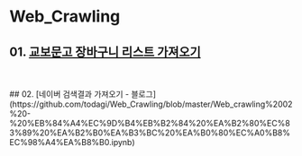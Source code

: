 # Web_Crawling



## 01. [교보문고 장바구니 리스트 가져오기](https://github.com/todagi/Web_Crawling/blob/master/Web_crawling%2001%20-%20%EA%B5%90%EB%B3%B4%EB%AC%B8%EA%B3%A0%20%EC%9E%A5%EB%B0%94%EA%B5%AC%EB%8B%88%20%EB%A6%AC%EC%8A%A4%ED%8A%B8%20%EA%B0%80%EC%A0%B8%EC%98%A4%EA%B8%B0.ipynb)
<br>
<br>
## 02. [네이버 검색결과 가져오기 - 블로그](https://github.com/todagi/Web_Crawling/blob/master/Web_crawling%2002%20-%20%EB%84%A4%EC%9D%B4%EB%B2%84%20%EA%B2%80%EC%83%89%20%EA%B2%B0%EA%B3%BC%20%EA%B0%80%EC%A0%B8%EC%98%A4%EA%B8%B0.ipynb)
